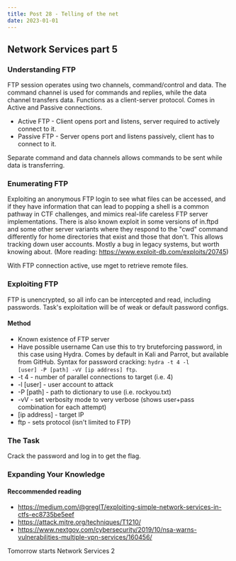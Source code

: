 ```yaml
---
title: Post 28 - Telling of the net
date: 2023-01-01
---
```

## Network Services part 5
### Understanding FTP
FTP session operates using two channels, command/control and data. The command channel is used for commands and replies, while the data channel transfers data. Functions as a client-server protocol. Comes in Active and Passive connections.
- Active FTP - Client opens port and listens, server required to actively connect to it.
- Passive FTP - Server opens port and listens passively, client has to connect to it.

Separate command and data channels allows commands to be sent while data is transferring. 

### Enumerating FTP
Exploiting an anonymous FTP login to see what files can be accessed, and if they have information that can lead to popping a shell is a common pathway in CTF challenges, and mimics real-life careless FTP server implementations. There is also known exploit in some versions of in.ftpd and some other server variants where they respond to the "cwd" command differently for home directories that exist and those that don't. This allows tracking down user accounts. Mostly a bug in legacy systems, but worth knowing about. (More reading: https://www.exploit-db.com/exploits/20745)

With FTP connection active, use mget to retrieve remote files. 

### Exploiting FTP
FTP is unencrypted, so all info can be intercepted and read, including passwords. Task's exploitation will be of weak or default password configs. 

#### Method
- Known existence of FTP server
- Have possible username
Can use this to try bruteforcing password, in this case using Hydra. Comes by default in Kali and Parrot, but available from GitHub. Syntax for password cracking: <code>hydra -t 4 -l [user] -P [path] -vV [ip address] ftp</code>.
- -t 4 - number of parallel connections to target (i.e. 4)
- -l [user] - user account to attack
- -P [path] - path to dictionary to use (i.e. rockyou.txt)
- -vV - set verbosity mode to very verbose (shows user+pass combination for each attempt)
- [ip address] - target IP
- ftp - sets protocol (isn't limited to FTP)

### The Task
Crack the password and log in to get the flag. 

### Expanding Your Knowledge
#### Reccommended reading
- https://medium.com/@gregIT/exploiting-simple-network-services-in-ctfs-ec8735be5eef
- https://attack.mitre.org/techniques/T1210/
- https://www.nextgov.com/cybersecurity/2019/10/nsa-warns-vulnerabilities-multiple-vpn-services/160456/

Tomorrow starts Network Services 2